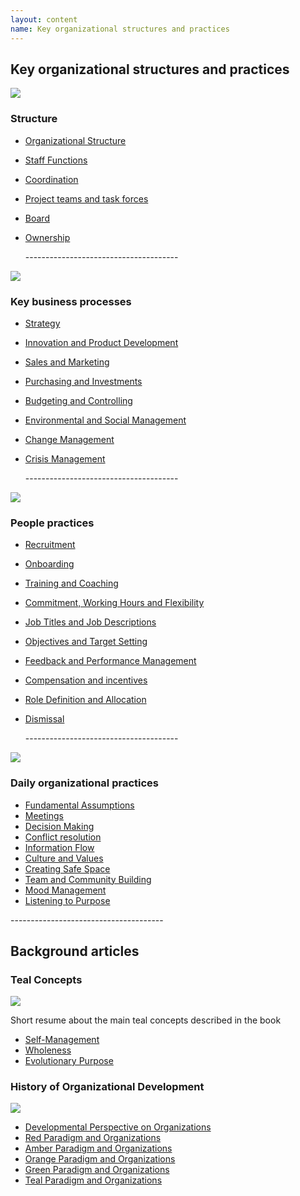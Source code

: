 ```yaml
---
layout: content
name: Key organizational structures and practices
---
```

## Key organizational structures and practices

![](/media/structure.jpg)

### Structure

* [Organizational Structure](/theory/organizational-structure/)
* [Staff Functions](/theory/staff-functions/)
* [Coordination](/theory/coordination/)
* [Project teams and task forces](/theory/project-teams-and-task-forces/)
* [Board](/theory/board/)
* [Ownership](/theory/ownership/)

  \--------------------------------------

![](/media/key-business-processes.jpg)

### Key business processes

* [Strategy](/theory/strategy/)
* [Innovation and Product Development](/theory/innovation-and-product-development/)
* [Sales and Marketing](/theory/sales-marketing/)
* [Purchasing and Investments](/theory/purchasing-and-investments/)
* [Budgeting and Controlling](/theory/budgeting-and-controlling/)
* [Environmental and Social Management](/theory/environmental-and-social-management/)
* [Change Management](/theory/change-management/)
* [Crisis Management](/theory/crisis-management/)

  \--------------------------------------

![](/media/people-practices.jpg)

### People practices

* [Recruitment](/theory/recruitment/)
* [Onboarding](/theory/onboarding/)
* [Training and Coaching](/theory/training-and-coaching/)
* [Commitment, Working Hours and Flexibility](/theory/commitment-working-hours-and-flexibility/)
* [Job Titles and Job Descriptions](/theory/job-titles-and-job-descriptions/)
* [Objectives and Target Setting](/theory/objectives-and-target-setting/)
* [Feedback and Performance Management](/theory/feedback-and-performance-management/)
* [Compensation and incentives](/theory/compensation-and-incentives/)
* [Role Definition and Allocation](/theory/role-definition-and-allocation/)
* [Dismissal](/theory/dismissal/)

  \--------------------------------------

![](/media/daily-organizational-practices.jpg)

### Daily organizational practices

* [Fundamental Assumptions](/theory/fundamental-assumptions/)
* [Meetings](/theory/meetings/)
* [Decision Making](/theory/decision-making/)
* [Conflict resolution](/theory/conflict-resolution/)
* [Information Flow](/theory/information-flow/)
* [Culture and Values](/theory/culture-and-values/)
* [Creating Safe Space](/theory/safe-space/)
* [Team and Community Building](/theory/team-and-community-building/)
* [Mood Management](/theory/mood-management/)
* [Listening to Purpose](/theory/listening-to-purpose/)

\--------------------------------------

## Background articles

### Teal Concepts

![](/media/fundamental-assumptions.jpg)

Short resume about the main teal concepts described in the book

* [Self-Management](/theory/self-management/)
* [Wholeness](/theory/wholeness/)
* [Evolutionary Purpose](/theory/evolutionary-purpose/)

### History of Organizational Development

![](/media/1_018-small.png)

* [Developmental Perspective on Organizations](/theory/developmental-perspective-on-organizations/)
* [Red Paradigm and Organizations](/theory/red-organizations/)
* [Amber Paradigm and Organizations](/theory/amber-paradigm-and-organizations/)
* [Orange Paradigm and Organizations](/theory/orange-paradigm-and-organizations/)
* [Green Paradigm and Organizations](/theory/green-paradigm-and-organizations/)
* [Teal Paradigm and Organizations](../theory/teal-paradigm-and-organizations/)